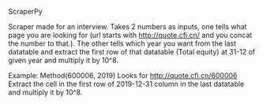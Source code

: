 ScraperPy

Scraper made for an interview. 
Takes 2 numbers as inputs, one tells what page you are looking for (url starts with http://quote.cfi.cn/ and you concat the number to that.).
The other tells which year you want from the last datatable and extract the first row of that datatable (Total equity) at 31-12 of given year and multiply it by 10^8.

Example:
Method(600006, 2019)
Looks for http://quote.cfi.cn/600006
Extract the cell in the first row of 2019-12-31 column in the last datatable and multiply it by 10^8.

